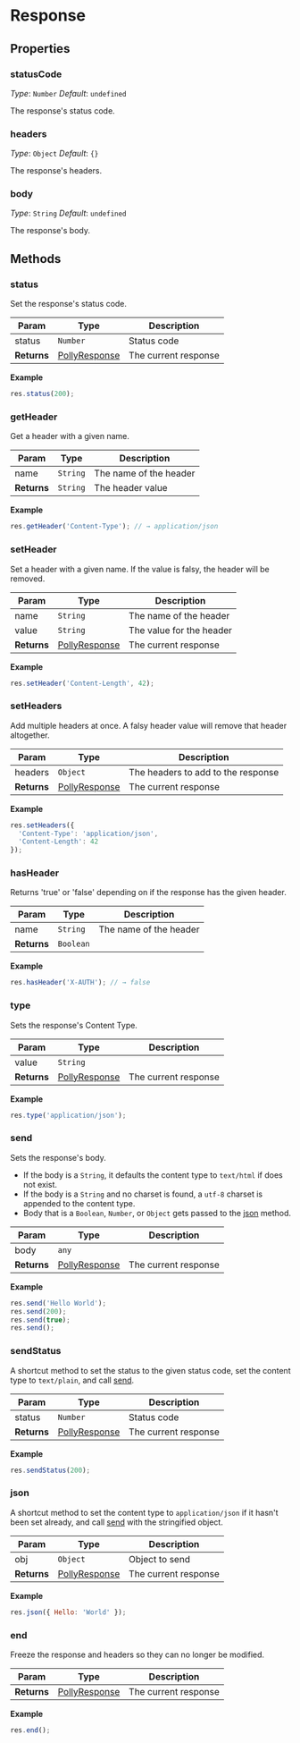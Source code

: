 # Response

## Properties

### statusCode

_Type_: `Number`
_Default_: `undefined`

The response's status code.

### headers

_Type_: `Object`
_Default_: `{}`

The response's headers.

### body

_Type_: `String`
_Default_: `undefined`

The response's body.

## Methods

### status

Set the response's status code.

| Param | Type | Description |
|  ---  | ---  |     ---     |
| status | `Number` | Status code |
| __Returns__ | [PollyResponse](server/response) | The current response |

__Example__

```js
res.status(200);
```

### getHeader

Get a header with a given name.

| Param | Type | Description |
|  ---  | ---  |     ---     |
| name | `String` | The name of the header |
| __Returns__ | `String` | The header value |

__Example__

```js
res.getHeader('Content-Type'); // → application/json
```

### setHeader

Set a header with a given name. If the value is falsy, the header will be
removed.

| Param | Type | Description |
|  ---  | ---  |     ---     |
| name | `String` | The name of the header |
| value | `String` | The value for the header |
| __Returns__ | [PollyResponse](server/response) | The current response |

__Example__

```js
res.setHeader('Content-Length', 42);
```

### setHeaders

Add multiple headers at once. A falsy header value will remove that header
altogether.

| Param | Type | Description |
|  ---  | ---  |     ---     |
| headers | `Object` | The headers to add to the response |
| __Returns__ | [PollyResponse](server/response) | The current response |

__Example__

```js
res.setHeaders({
  'Content-Type': 'application/json',
  'Content-Length': 42
});
```

### hasHeader

Returns 'true' or 'false' depending on if the response has the given header.

| Param | Type | Description |
|  ---  | ---  |     ---     |
| name | `String` | The name of the header |
| __Returns__ | `Boolean` | &nbsp; |

__Example__

```js
res.hasHeader('X-AUTH'); // → false
```

### type

Sets the response's Content Type.

| Param | Type | Description |
|  ---  | ---  |     ---     |
| value | `String` | &nbsp; |
| __Returns__ | [PollyResponse](server/response) | The current response |

__Example__

```js
res.type('application/json');
```

### send

Sets the response's body.

- If the body is a `String`, it defaults the content type to `text/html` if does not exist.
- If the body is a `String` and no charset is found, a `utf-8` charset is appended to the content type.
- Body that is a `Boolean`, `Number`, or `Object` gets passed to the [json](#json) method.

| Param | Type | Description |
|  ---  | ---  |     ---     |
| body | `any` | &nbsp; |
| __Returns__ | [PollyResponse](server/response) | The current response |

__Example__

```js
res.send('Hello World');
res.send(200);
res.send(true);
res.send();
```

### sendStatus

A shortcut method to set the status to the given status code, set the content
type to `text/plain`, and call [send](#send).

| Param | Type | Description |
|  ---  | ---  |     ---     |
| status | `Number` | Status code |
| __Returns__ | [PollyResponse](server/response) | The current response |

__Example__

```js
res.sendStatus(200);
```

### json

A shortcut method to set the content type to `application/json` if it hasn't
been set already, and call [send](#send) with the stringified object.

| Param | Type | Description |
|  ---  | ---  |     ---     |
| obj | `Object` | Object to send |
| __Returns__ | [PollyResponse](server/response) | The current response |

__Example__

```js
res.json({ Hello: 'World' });
```

### end

Freeze the response and headers so they can no longer be modified.

| Param | Type | Description |
|  ---  | ---  |     ---     |
| __Returns__ | [PollyResponse](server/response) | The current response |

__Example__

```js
res.end();
```
